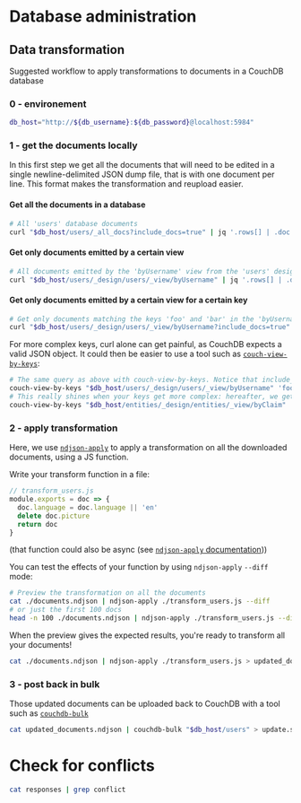 # Database administration

## Data transformation
Suggested workflow to apply transformations to documents in a CouchDB database

### 0 - environement

```sh
db_host="http://${db_username}:${db_password}@localhost:5984"
```

### 1 - get the documents locally
In this first step we get all the documents that will need to be edited in a single newline-delimited JSON dump file, that is with one document per line. This format makes the transformation and reupload easier.

#### Get all the documents in a database
```sh
# All 'users' database documents
curl "$db_host/users/_all_docs?include_docs=true" | jq '.rows[] | .doc' -c > documents.ndjson
```

#### Get only documents emitted by a certain view
```sh
# All documents emitted by the 'byUsername' view from the 'users' design doc, from the 'users' database
curl "$db_host/users/_design/users/_view/byUsername" | jq '.rows[] | .doc' -c > documents.ndjson
```

#### Get only documents emitted by a certain view for a certain key
```sh
# Get only documents matching the keys 'foo' and 'bar' in the 'byUsername' view
curl "$db_host/users/_design/users/_view/byUsername?include_docs=true" -d '{"keys":["foo","bar"]}' | jq '.rows[] | .doc' -c > documents.ndjson
```

For more complex keys, curl alone can get painful, as CouchDB expects a valid JSON object. It could then be easier to use a tool such as [`couch-view-by-keys`](https://github.com/maxlath/couch-view-by-keys):
```sh
# The same query as above with couch-view-by-keys. Notice that include_docs=true is the default now, and that we directly get NDJSON
couch-view-by-keys "$db_host/users/_design/users/_view/byUsername" 'foo' 'bar' | jq '.doc' -c > documents.ndjson
# This really shines when your keys get more complex: hereafter, we get all documents with the claims
couch-view-by-keys "$db_host/entities/_design/entities/_view/byClaim" '["wdt:P31", "wd:Q5"]' | jq '.doc' -c > documents.ndjson
```

### 2 - apply transformation
Here, we use [`ndjson-apply`](https://github.com/maxlath/ndjson-apply) to apply a transformation on all the downloaded documents, using a JS function.

Write your transform function in a file:
```js
// transform_users.js
module.exports = doc => {
  doc.language = doc.language || 'en'
  delete doc.picture
  return doc
}
```
(that function could also be async (see [`ndjson-apply` documentation](https://github.com/maxlath/ndjson-apply)))

You can test the effects of your function by using `ndjson-apply` `--diff` mode:

```sh
# Preview the transformation on all the documents
cat ./documents.ndjson | ndjson-apply ./transform_users.js --diff
# or just the first 100 docs
head -n 100 ./documents.ndjson | ndjson-apply ./transform_users.js --diff
```

When the preview gives the expected results, you're ready to transform all your documents!

```sh
cat ./documents.ndjson | ndjson-apply ./transform_users.js > updated_documents.ndjson
```

### 3 - post back in bulk
Those updated documents can be uploaded back to CouchDB with a tool such as [`couchdb-bulk`](https://github.com/jo/couchdb-bulk)

```sh
cat updated_documents.ndjson | couchdb-bulk "$db_host/users" > update.success 2> update.errors
```

# Check for conflicts
```sh
cat responses | grep conflict
```
